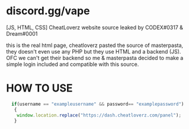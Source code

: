 # discord.gg/vape
[JS, HTML, CSS] CheatLoverz website source leaked by CODEX#0317 &amp; Dreаm#0001

this is the real html page, cheatloverz pasted the source of masterpasta, they doesn't even use any PHP but they use HTML and a backend (JS).
OFC we can't get their backend so me & masterpasta decided to make a simple login included and compatible with this source.


# HOW TO USE
```js
  if(username == "exampleusername" && password== "examplepassword")
   {
    window.location.replace("https://dash.cheatloverz.com/panel");
   }
```
